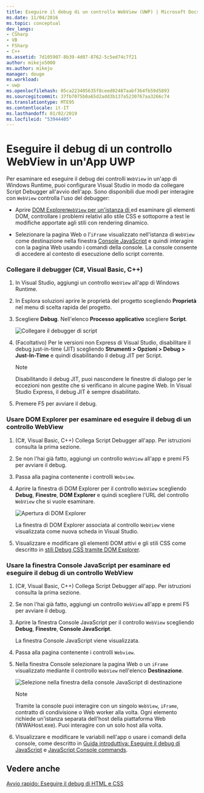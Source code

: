 ```yaml
---
title: Eseguire il debug di un controllo WebView (UWP) | Microsoft Docs
ms.date: 11/04/2016
ms.topic: conceptual
dev_langs:
- CSharp
- VB
- FSharp
- C++
ms.assetid: 7d105907-8b39-4d07-8762-5c5ed74c7f21
author: mikejo5000
ms.author: mikejo
manager: douge
ms.workload:
- uwp
ms.openlocfilehash: 05ca223405635f8ceed02487aabf364fb59d5893
ms.sourcegitcommit: 37fb7075b0a65d2add3b137a5230767aa3266c74
ms.translationtype: MTE95
ms.contentlocale: it-IT
ms.lasthandoff: 01/02/2019
ms.locfileid: "53944405"
---
```

# <a name="debug-a-webview-control-in-a-uwp-app"></a>Eseguire il debug di un controllo WebView in un'App UWP
  
 Per esaminare ed eseguire il debug dei controlli `WebView` in un'app di Windows Runtime, puoi configurare Visual Studio in modo da collegare Script Debugger all'avvio dell'app. Sono disponibili due modi per interagire con `WebView` controlla l'uso del debugger:  
  
-   Aprire [DOM Explorer`WebView` per un'istanza di ](../debugger/quickstart-debug-html-and-css.md) ed esaminare gli elementi DOM, controllare i problemi relativi allo stile CSS e sottoporre a test le modifiche apportate agli stili con rendering dinamico.  
  
-   Selezionare la pagina Web o l'`iFrame` visualizzato nell'istanza di `WebView` come destinazione nella finestra [Console JavaScript](../debugger/javascript-console-commands.md) e quindi interagire con la pagina Web usando i comandi della console. La console consente di accedere al contesto di esecuzione dello script corrente.  
  
### <a name="attach-the-debugger-c-visual-basic-c"></a>Collegare il debugger (C#, Visual Basic, C++)  
  
1.  In Visual Studio, aggiungi un controllo `WebView` all'app di Windows Runtime.  
  
2.  In Esplora soluzioni aprire le proprietà del progetto scegliendo **Proprietà** nel menu di scelta rapida del progetto.  
  
3.  Scegliere **Debug**. Nell'elenco **Processo applicativo** scegliere **Script**.  
  
     ![Collegare il debugger di script](../debugger/media/js_dom_webview_script_debugger.png "JS_DOM_WebView_Script_Debugger")  
  
4.  (Facoltativo) Per le versioni non Express di Visual Studio, disabilitare il debug just-in-time (JIT) scegliendo **Strumenti > Opzioni > Debug > Just-In-Time** e quindi disabilitando il debug JIT per Script.  
  
    > [!NOTE]
    >  Disabilitando il debug JIT, puoi nascondere le finestre di dialogo per le eccezioni non gestite che si verificano in alcune pagine Web. In Visual Studio Express, il debug JIT è sempre disabilitato.  
  
5.  Premere F5 per avviare il debug.  
  
### <a name="use-the-dom-explorer-to-inspect-and-debug-a-webview-control"></a>Usare DOM Explorer per esaminare ed eseguire il debug di un controllo WebView  
  
1.  (C#, Visual Basic, C++) Collega Script Debugger all'app. Per istruzioni consulta la prima sezione.  
  
2.  Se non l'hai già fatto, aggiungi un controllo `WebView` all'app e premi F5 per avviare il debug.  
  
3.  Passa alla pagina contenente i controlli `Webview`.  
  
4.  Aprire la finestra di DOM Explorer per il controllo `WebView` scegliendo **Debug**, **Finestre**, **DOM Explorer** e quindi scegliere l'URL del controllo `WebView` che si vuole esaminare.  
  
     ![Apertura di DOM Explorer](../debugger/media/js_dom_webview.png "JS_DOM_WebView")  
  
     La finestra di DOM Explorer associata al controllo `WebView` viene visualizzata come nuova scheda in Visual Studio.  
  
5.  Visualizzare e modificare gli elementi DOM attivi e gli stili CSS come descritto in [stili Debug CSS tramite DOM Explorer](/visualstudio/debugger/quickstart-debug-html-and-css).  
  
### <a name="use-the-javascript-console-window-to-inspect-and-debug-a-webview-control"></a>Usare la finestra Console JavaScript per esaminare ed eseguire il debug di un controllo WebView  
  
1.  (C#, Visual Basic, C++) Collega Script Debugger all'app. Per istruzioni consulta la prima sezione.  
  
2.  Se non l'hai già fatto, aggiungi un controllo `WebView` all'app e premi F5 per avviare il debug.  
  
3.  Aprire la finestra Console JavaScript per il controllo `WebView` scegliendo **Debug**, **Finestre**, **Console JavaScript**.  
  
     La finestra Console JavaScript viene visualizzata.  
  
4.  Passa alla pagina contenente i controlli `Webview`.  
  
5.  Nella finestra Console selezionare la pagina Web o un `iFrame` visualizzato mediante il controllo `WebView` nell'elenco **Destinazione**.  
  
     ![Selezione nella finestra della console JavaScript di destinazione](../debugger/media/js_console_target.png "JS_Console_Target")  
  
    > [!NOTE]
    >  Tramite la console puoi interagire con un singolo `WebView`, `iFrame`, contratto di condivisione o Web worker alla volta. Ogni elemento richiede un'istanza separata dell'host della piattaforma Web (WWAHost.exe). Puoi interagire con un solo host alla volta.  
  
6.  Visualizzare e modificare le variabili nell'app o usare i comandi della console, come descritto in [Guida introduttiva: Eseguire il debug di JavaScript](../debugger/quickstart-debug-javascript-using-the-console.md) e [JavaScript Console commands](../debugger/javascript-console-commands.md).  
  
## <a name="see-also"></a>Vedere anche  
 [Avvio rapido: Eseguire il debug di HTML e CSS](../debugger/quickstart-debug-html-and-css.md)